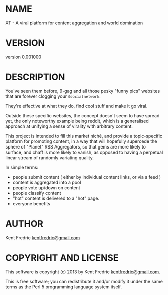 # NAME

XT - A viral platform for content aggregation and world domination

# VERSION

version 0.001000

# DESCRIPTION

You've seen them before, 9-gag and all those pesky "funny pics" websites that are forever clogging your `$socialnetwork`.

They're effective at what they do, find cool stuff and make it go viral.

Outside these specific websites, the concept doesn't seem to have spread yet, the only noteworthy example being reddit, which is a generalised approach at unifying a sense of virality with arbitrary content. 

This project is intended to fill this market niché, and provide a topic-specific platform for promoting content, in a way that will hopefully supercede the sphere of "Planet" RSS Aggregators, so that gems are more likely to surface, and chaff is more likely to vanish, as opposed to having a perpetual linear stream of randomly variating quality.

In simple terms:

- people submit content ( either by individual content links, or via a feed )
- content is aggregated into a pool
- people vote up/down on content
- people classify content
- "hot" content is delivered to a "hot" page.  
- everyone benefits

# AUTHOR

Kent Fredric <kentfredric@gmail.com>

# COPYRIGHT AND LICENSE

This software is copyright (c) 2013 by Kent Fredric <kentfredric@gmail.com>.

This is free software; you can redistribute it and/or modify it under
the same terms as the Perl 5 programming language system itself.
